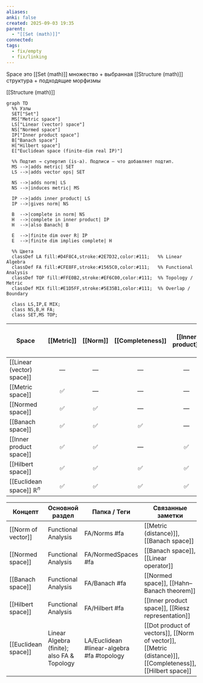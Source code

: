 ```yaml
---
aliases:
anki: false
created: 2025-09-03 19:35
parent:
  - "[[Set (math)]]"
connected:
tags:
  - fix/empty
  - fix/linking
---
```

Space это [[Set (math)]] множество + выбранная [[Structure (math)]] структура + подходящие морфизмы


[[Structure (math)]]

```mermaid
graph TD
  %% Узлы
  SET["Set"]
  MS["Metric space"]
  LS["Linear (vector) space"]
  NS["Normed space"]
  IP["Inner product space"]
  B["Banach space"]
  H["Hilbert space"]
  E["Euclidean space (finite-dim real IP)"]

  %% Подтип → супертип (is-a). Подписи — что добавляет подтип.
  MS -->|adds metric| SET
  LS -->|adds vector ops| SET

  NS -->|adds norm| LS
  NS -->|induces metric| MS

  IP -->|adds inner product| LS
  IP -->|gives norm| NS

  B  -->|complete in norm| NS
  H  -->|complete in inner product| IP
  H  -->|also Banach| B

  E  -->|finite dim over R| IP
  E  -->|finite dim implies complete| H

  %% Цвета
  classDef LA fill:#D4F8C4,stroke:#2E7D32,color:#111;   %% Linear Algebra
  classDef FA fill:#CFE8FF,stroke:#1565C0,color:#111;   %% Functional Analysis
  classDef TOP fill:#FFE0B2,stroke:#EF6C00,color:#111;  %% Topology / Metric
  classDef MIX fill:#E1D5FF,stroke:#5E35B1,color:#111;  %% Overlap / Boundary

  class LS,IP,E MIX;
  class NS,B,H FA;
  class SET,MS TOP;

```


| Space                              | [[Metric]] | [[Norm]] | [[Completeness]] | [[Inner product]] | [[Dot product of vectors]] | finite-dim over $\mathbb{R}$ |
| ---------------------------------- | :--------: | :------: | :--------------: | :---------------: | :------------------------: | :--------------------------: |
| [[Linear (vector) space]]          |     —      |    —     |        —         |         —         |             —              |              —               |
| [[Metric space]]                   |     ✅      |    —     |        —         |         —         |             —              |              —               |
| [[Normed space]]                   |     ✅      |    ✅     |        —         |         —         |             —              |              —               |
| [[Banach space]]                   |     ✅      |    ✅     |        ✅         |         —         |             —              |              —               |
| [[Inner product space]]            |     ✅      |    ✅     |        —         |         ✅         |             —              |              —               |
| [[Hilbert space]]                  |     ✅      |    ✅     |        ✅         |         ✅         |             —              |              —               |
| [[Euclidean space]] $\mathbb{R}^n$ |     ✅      |    ✅     |        ✅         |         ✅         |             ✅              |              ✅               |





| Концепт               | Основной раздел                             | Папка / Теги                               | Связанные заметки                                                                                          | Заметки-подсказки                        |
| --------------------- | ------------------------------------------- | ------------------------------------------ | ---------------------------------------------------------------------------------------------------------- | ---------------------------------------- |
| [[Norm of vector]]    | Functional Analysis                         | FA/Norms        #fa                        | [[Metric (distance)]], [[Banach space]]                                                                    | Даёт метрику                             |
| [[Normed space]]      | Functional Analysis                         | FA/NormedSpaces #fa                        | [[Banach space]], [[Linear operator]]                                                                      | Общая рамка                              |
| [[Banach space]]      | Functional Analysis                         | FA/Banach       #fa                        | [[Normed space]], [[Hahn–Banach theorem]]                                                                  | Полнота по норме                         |
| [[Hilbert space]]     | Functional Analysis                         | FA/Hilbert      #fa                        | [[Inner product space]], [[Riesz representation]]                                                          | Полнота по IP                            |
| [[Euclidean space]]   | Linear Algebra (finite); also FA & Topology | LA/Euclidean #linear-algebra #fa #topology | [[Dot product of vectors]], [[Norm of vector]], [[Metric (distance)]], [[Completeness]], [[Hilbert space]] | Конечномерный IP; норма→метрика; полнота |
